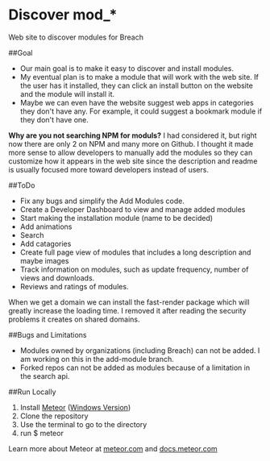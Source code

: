 Discover mod_*
================

Web site to discover modules for Breach

##Goal

 - Our main goal is to make it easy to discover and install modules. 
 - My eventual plan is to make a module that will work with the web site.  If the user has it installed, they can click an install button on the website and the module will install it. 
 - Maybe we can even have the website suggest web apps in categories they don't have any.  For example, it could suggest a bookmark module if they don't have one.

**Why are you not searching NPM for moduls?**
I had considered it, but right now there are only 2 on NPM and many more on Github.  I thought it made more sense to allow developers to manually add the modules so they can customize how it appears in the web site since the description and readme is usually focused  more toward developers instead of users.

##ToDo

 - Fix any bugs and simplify the Add Modules code.
 - Create a Developer Dashboard to view and manage added modules
 - Start making the installation module (name to be decided)
 - Add animations
 - Search 
 - Add catagories
 - Create full page view of modules that includes a long description and maybe images
 - Track information on modules, such as update frequency, number of views and downloads.
 - Reviews and ratings of modules.  

When we get a domain we can install the fast-render package which will greatly increase the loading time.  I removed it after reading the security problems it creates on shared domains.

##Bugs and Limitations

 - Modules owned by organizations (including Breach) can not be added.  I am working on this in the add-module  branch.
 - Forked repos can not be added as modules because of a limitation in the search api.

##Run Locally
1. Install [Meteor](http://meteor.com) ([Windows Version](http://win.meteor.com))
2. Clone the repository
3. Use the terminal to go to the directory
4. run $ meteor

Learn more about Meteor at [meteor.com](http://meteor.com) and [docs.meteor.com](http://docs.meteor.com)



